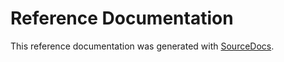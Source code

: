 # Reference Documentation

This reference documentation was generated with
[SourceDocs](https://github.com/eneko/SourceDocs).